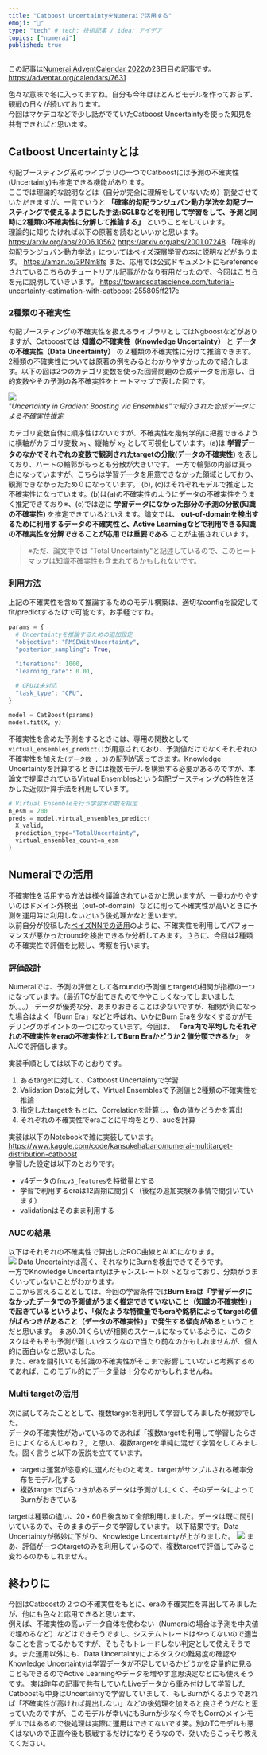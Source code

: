 ```yaml
---
title: "Catboost UncertaintyをNumeraiで活用する"
emoji: "👻"
type: "tech" # tech: 技術記事 / idea: アイデア
topics: ["numerai"]
published: true
---
```


この記事は[Numerai AdventCalendar 2022](https://adventar.org/calendars/7631)の23日目の記事です。
https://adventar.org/calendars/7631

色々な意味で冬に入ってますね。自分も今年はほとんどモデルを作っておらず、観戦の日々が続いております。  
今回はマケデコなどで少し話がでていたCatboost Uncertaintyを使った知見を共有できればと思います。

## Catboost Uncertaintyとは
勾配ブースティング系のライブラリの一つでCatboostには予測の不確実性(Uncertainty)も推定できる機能があります。  
ここでは理論的な説明などは（自分が完全に理解をしていないため）割愛させていただきますが、一言でいうと **「確率的勾配ランジュバン動力学法を勾配ブースティングで使えるようにした手法:SGLBなどを利用して学習をして、予測と同時に2種類の不確実性に分解して推論する」** ということをしています。  
理論的に知りたければ以下の原著を読むといいかと思います。
https://arxiv.org/abs/2006.10562
https://arxiv.org/abs/2001.07248
「確率的勾配ランジュバン動力学法」についてはベイズ深層学習の本に説明などがあります。
https://amzn.to/3PNm8fs
また、応用では公式ドキュメントにもreferenceされているこちらのチュートリアル記事がかなり有用だったので、今回はこちらを元に説明していきいます。
https://towardsdatascience.com/tutorial-uncertainty-estimation-with-catboost-255805ff217e

### 2種類の不確実性
勾配ブースティングの不確実性を扱えるライブラリとしてはNgboostなどがありますが、Catboostでは **知識の不確実性（Knowledge Uncertainty）** と **データの不確実性（Data Uncertainty）** の２種類の不確実性に分けて推論できます。2種類の不確実性については原著の例をみるとわかりやすかったので紹介します。以下の図は2つのカテゴリ変数を使った回帰問題の合成データを用意し、目的変数やその予測の各不確実性をヒートマップで表した図です。  

![](https://storage.googleapis.com/zenn-user-upload/c1effb9879cc-20221223.png)  
*"Uncertainty in Gradient Boosting via Ensembles"で紹介された合成データによる不確実性推定*

カテゴリ変数自体に順序性はないですが、不確実性を幾何学的に把握できるように横軸がカテゴリ変数 $x_1$ 、縦軸が $x_2$ として可視化しています。(a)は **学習データのなかでそれぞれの変数で観測されたtargetの分散(データの不確実性)** を表しており、ハートの輪郭がもっとも分散が大きいです。 一方で輪郭の内部は真っ白になっていますが、こちらは学習データを用意できなかった領域としており、観測できなかったため０になっています。
(b), (c)はそれぞれモデルで推定した不確実性になっています。(b)は(a)の不確実性のようにデータの不確実性をうまく推定できており※、(c)では逆に **学習データになかった部分の予測の分散(知識の不確実性)** を推定できているといえます。論文では、 **out-of-domainを検出するために利用するデータの不確実性と、Active Learningなどで利用できる知識の不確実性を分解できることが応用では重要である** ことが主張されています。

> ※ただ、論文中では "Total Uncertainty"と記述しているので、このヒートマップは知識不確実性も含まれてるかもしれないです。

### 利用方法
上記の不確実性を含めて推論するためのモデル構築は、適切なconfigを設定してfit/predictするだけで可能です。お手軽ですね。  
```python
params = {
  # Uncertaintyを推論するための追加設定
  "objective": "RMSEWithUncertainty",
  "posterior_sampling": True,

  "iterations": 1000,
  "learning_rate": 0.01,
  
  # GPUは未対応
  "task_type": "CPU",
}

model = CatBoost(params)
model.fit(X, y)
```
不確実性を含めた予測をするときには、専用の関数として`virtual_ensembles_predict()`が用意されており、予測値だけでなくそれぞれの不確実性を加えた`(データ数 , 3)`の配列が返ってきます。Knowledge Uncertaintyを計算するときには複数モデルを構築する必要があるのですが、本論文で提案されているVirtual Ensemblesという勾配ブースティングの特性を活かした近似計算手法を利用しています。
```python
# Virtual Ensembleを行う学習木の数を指定
n_esm = 200
preds = model.virtual_ensembles_predict(
  X_valid, 
  prediction_type="TotalUncertainty", 
  virtual_ensembles_count=n_esm
)
```


## Numeraiでの活用
不確実性を活用する方法は様々議論されているかと思いますが、一番わかりやすいのはドメイン外検出（out-of-domain）などに則って不確実性が高いときに予測を運用時に利用しないという後処理かなと思います。  
以前自分が投稿した[ベイズNNでの活用](https://www.kaggle.com/kansukehabano/numerai-parameter-distribution-analysis-using-bnn)のように、不確実性を利用してパフォーマンスが悪かったroundを検出できるか分析してみます。さらに、今回は2種類の不確実性で評価を比較し、考察を行います。

### 評価設計
Numeraiでは、予測の評価として各roundの予測値とtargetの相関が指標の一つになっています。（最近TCが出てきたのでややこしくなってしまいましたが。。。）
データが優秀な分、あまりおきることは少ないですが、相関が負になった場合はよく「Burn Era」などと呼ばれ、いかにBurn Eraを少なくするかがモデリングのポイントの一つになっています。今回は、 **「era内で平均したそれぞれの不確実性をeraの不確実性としてBurn Eraかどうか２値分類できるか」** をAUCで評価します。  

実装手順としては以下のとおりです。  
1. あるtargetに対して、Catboost Uncertaintyで学習
2. Validation Dataに対して、Virtual Ensemblesで予測値と2種類の不確実性を推論
3. 指定したtargetをもとに、Correlationを計算し、負の値かどうかを算出
4. それぞれの不確実性でeraごとに平均をとり、aucを計算

実装は以下のNotebookで雑に実装しています。
https://www.kaggle.com/code/kansukehabano/numerai-multitarget-distribution-catboost  
学習した設定は以下のとおりです。  
- v4データの`fncv3_features`を特徴量とする
- 学習で利用するeraは12周期に間引く（後程の追加実験の事情で間引いています）
- validationはそのまま利用する

### AUCの結果
以下はそれぞれの不確実性で算出したROC曲線とAUCになります。  
![](https://storage.googleapis.com/zenn-user-upload/f8cd0a835a8e-20221223.png)
Data Uncertaintyは高く、それなりにBurnを検出できてそうです。  
一方でKnowledge Uncertaintyはチャンスレート以下となっており、分類がうまくいっていないことがわかります。  
ここから言えることとしては、今回の学習条件では**Burn Eraは「学習データになかったデータでの予測値がうまく推定できていないこと（知識の不確実性）」で起きているというより、「似たような特徴量でもeraや銘柄によってtargetの値がばらつきがあること（データの不確実性）」で発生する傾向がある**ということだと思います。
まあ0.01くらいが相関のスケールになっているように、このタスクはそもそも予測が難しいタスクなので当たり前なのかもしれませんが、個人的に面白いなと思いました。  
また、eraを間引いても知識の不確実性がそこまで影響していないと考察するのであれば、このモデル的にデータ量は十分なのかもしれませんね。  

### Multi targetの活用
次に試してみたこととして、複数targetを利用して学習してみましたが微妙でした。  
データの不確実性が効いているのであれば「複数targetを利用して学習したらさらによくなるんじゃね？」と思い、複数targetを単純に混ぜて学習をしてみました。固く言うと以下の仮説を立てています。  

- targetは運営が恣意的に選んだものと考え、targetがサンプルされる確率分布をモデル化する
- 複数targetでばらつきがあるデータは予測がしにくく、そのデータによってBurnがおきている

targetは種類の違い、20・60日後含めて全部利用しました。データは既に間引いているので、そのままのデータで学習しています。
以下結果です。Data Uncertaintyが微妙に下がり、Knowledge Uncertaintyが上がりました。
![](https://storage.googleapis.com/zenn-user-upload/2e23dc84357f-20221223.png)
まあ、評価が一つのtargetのみを利用しているので、複数targetで評価してみると変わるのかもしれません。

## 終わりに
今回はCatboostの２つの不確実性をもとに、eraの不確実性を算出してみましたが、他にも色々と応用できると思います。  
例えば、不確実性の高いデータ自体を使わない（Numeraiの場合は予測を中央値で埋めるなど）などはできそうですし、システムトレードはやってないので適当なことを言ってるかもですが、そもそもトレードしない判定として使えそうです。また運用以外にも、Data Uncertaintyによるタスクの難易度の確認やKnowledge Uncertaintyは学習データが不足しているかどうかを定量的に見ることもできるのでActive Learningやデータを増やす意思決定などにも使えそうです。
実は[昨年の記事](https://zenn.dev/habakan/articles/numerai-tournament-modelling-2021)で共有していたLiveデータから重み付けして学習したCatboostも中身はUncertaintyで学習していまして、もしBurnがくるようであれば「不確実性が高ければ提出しない」などの後処理を加えると良さそうだなと思っていたのですが、このモデルが幸いにもBurnが少なく今でもCorrのメインモデルではあるので後処理は実際に運用はできてないです笑。別のTCモデルも悪くはないので正直今後も観戦するだけになりそうなので、効いたらこっそり教えてください。